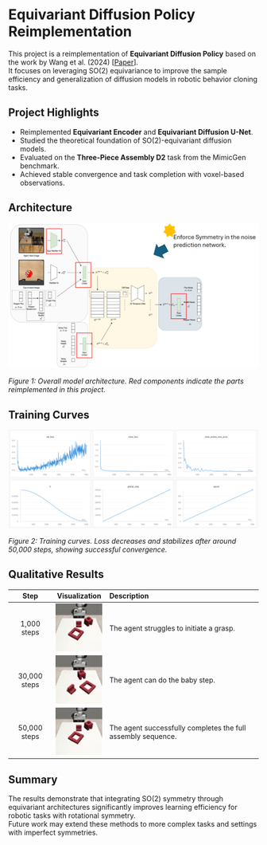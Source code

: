 # Equivariant Diffusion Policy Reimplementation

This project is a reimplementation of **Equivariant Diffusion Policy** based on the work by Wang et al. (2024) [[Paper](https://arxiv.org/abs/2407.01812)].  
It focuses on leveraging SO(2) equivariance to improve the sample efficiency and generalization of diffusion models in robotic behavior cloning tasks.

## Project Highlights
- Reimplemented **Equivariant Encoder** and **Equivariant Diffusion U-Net**.
- Studied the theoretical foundation of SO(2)-equivariant diffusion models.
- Evaluated on the **Three-Piece Assembly D2** task from the MimicGen benchmark.
- Achieved stable convergence and task completion with voxel-based observations.

## Architecture

![Architecture](img/architecture.png)

*Figure 1: Overall model architecture. Red components indicate the parts reimplemented in this project.*

## Training Curves

![Training Results](img/results.png)

*Figure 2: Training curves. Loss decreases and stabilizes after around 50,000 steps, showing successful convergence.*

## Qualitative Results

| Step | Visualization | Description |
|:---:|:---:|:---|
| 1,000 steps | ![1000 Steps](img/1000.gif) | The agent struggles to initiate a grasp. |
| 30,000 steps | ![30000 Steps](img/30k.gif) | The agent can do the baby step. |
| 50,000 steps | ![50000 Steps](img/50k.gif) | The agent successfully completes the full assembly sequence. |

## Summary
The results demonstrate that integrating SO(2) symmetry through equivariant architectures significantly improves learning efficiency for robotic tasks with rotational symmetry.  
Future work may extend these methods to more complex tasks and settings with imperfect symmetries.

